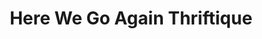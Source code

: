 ---
title: "Here We Go Again Thriftique"
url: /boulder-city/here-we-go-again-thriftique/
shop: charity
---